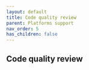```yaml
---
layout: default
title: Code quality review
parent: Platforms support
nav_order: 5
has_children: false
---
```


## Code quality review
